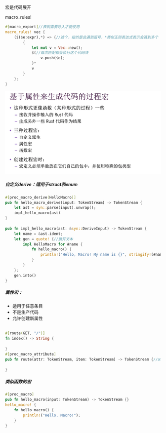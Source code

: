 宏是代码展开 

macro_rules!

```rust
#[macro_export]//表明需要导入才能使用
macro_rules! vec {
    ($($e:expr),*) => {//这个，指的是会遇到逗号，*类似正则表达式表示会遇到多个
        {
            let mut v = Vec::new();
            $(//每次匹配都会执行这个代码块
                v.push($e);
            )*
            v
        }
    };
}
```

![image-20241218190829014](assets/image-20241218190829014.png)

##### 自定义derive：适用于struct和enum

```rust
#[proc_macro_derive(HelloMacro)]
pub fn hello_macro_derive(input: TokenStream) -> TokenStream {
    let ast = syn::parse(input).unwrap();
    impl_hello_macro(ast)
}

pub fn impl_hello_macro(ast: &syn::DeriveInput) -> TokenStream {
    let name = &ast.ident;
    let gen = quote! {//展开文本
        impl HelloMacro for #name {
            fn hello_macro() {
                println!("Hello, Macro! My name is {}", stringify!(#name));//内置宏将token本身替换成字面值，比如ident是啥就是啥
            }
        }
    };
    gen.into()
}
```

##### 属性宏：

 -  适用于任意条目
 -  不是生产代码
 -  允许创建新属性

```rust

#[route(GET, "/")]
fn index() -> String {
    
}
#[proc_macro_attribute]
pub fn route(attr: TokenStream, item: TokenStream) -> TokenStream {//attr匹配GET，“/” item匹配fn

}
```

##### 类似函数的宏

```rust
#[proc_macro]
pub fn hello_macro(input: TokenStream) -> TokenStream {}
hello_macro! {
    fn hello_macro() {
        println!("Hello, Macro!");
    }
}
```




